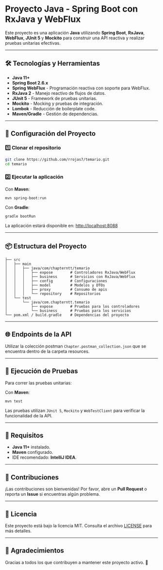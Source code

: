 # Proyecto Java - Spring Boot con RxJava y WebFlux

Este proyecto es una aplicación **Java** utilizando **Spring Boot**, **RxJava**, **WebFlux**, **JUnit 5** y **Mockito** para construir una API reactiva y realizar pruebas unitarias efectivas.

---

## 🛠️ Tecnologías y Herramientas

- **Java 11+**
- **Spring Boot 2.6.x**
- **Spring WebFlux** - Programación reactiva con soporte para WebFlux.
- **RxJava 2** - Manejo reactivo de flujos de datos.
- **JUnit 5** - Framework de pruebas unitarias.
- **Mockito** - Mocking y pruebas de integración.
- **Lombok** - Reducción de boilerplate code.
- **Maven/Gradle** - Gestión de dependencias.

---

## 🚀 Configuración del Proyecto

### 1️⃣ Clonar el repositorio

```bash
git clone https://github.com/rrojas7/temario.git
cd temario
```

### 2️⃣ Ejecutar la aplicación

Con **Maven**:

```bash
mvn spring-boot:run
```

Con **Gradle**:

```bash
gradle bootRun
```

La aplicación estará disponible en: [http://localhost:8088](http://localhost:8088)

---

## 📦 Estructura del Proyecto

```
├── src
│   ├── main
│   │   ├── java/com/chapterntt/temario
│   │   │   ├── expose        # Controladores RxJava/WebFlux
│   │   │   ├── business      # Servicios con RxJava/WebFlux
│   │   │   ├── config        # Configuraciones
│   │   │   ├── model         # Modelos y DTOs
│   │   │   ├── proxy         # Consumo de apis
│   │   │   └── repository    # Repositorios
│   └── test
│       └── java/com.chapterntt.temario
│           ├── expose        # Pruebas para los controladores
│           └── business      # Pruebas para los servicios
└── pom.xml / build.gradle    # Dependencias del proyecto
```

---

## 🌐 Endpoints de la API

Utilizar la colección postman `Chapter.postman_collection.json` que se encuentra dentro de la carpeta resources.

---

## 🧪 Ejecución de Pruebas

Para correr las pruebas unitarias:

Con **Maven**:

```bash
mvn test
```

Las pruebas utilizan `JUnit 5`, `Mockito` y `WebTestClient` para verificar la funcionalidad de la API.

---

## 📑 Requisitos

- **Java 11+** instalado.
- **Maven** configurado.
- IDE recomendado: **IntelliJ IDEA**.

---

## 📝 Contribuciones

¡Las contribuciones son bienvenidas! Por favor, abre un **Pull Request** o reporta un **Issue** si encuentras algún problema.

---

## 📄 Licencia

Este proyecto está bajo la licencia MIT. Consulta el archivo [LICENSE](LICENSE) para más detalles.

---

## 🙌 Agradecimientos

Gracias a todos los que contribuyen a mantener este proyecto activo. 🚀

